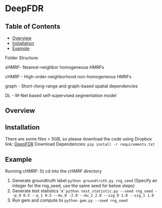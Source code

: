 # DeepFDR

## Table of Contents
* [Overview](#overview)
* [Installation](#requirements-and-installation)
* [Example](#example)

Folder Structure:

sHMRF- Nearest-neighbor homogeneous HMRFs

cHMRF - High-order-neighborhood non-homogeneous HMRFs

graph - Short-/long-range and graph-based spatial dependencies

DL - W-Net based self-supervised segmentation model

## Overview
## Installation
There are some files > 5GB, so please download the code using Dropbox link: [DeepFDR](https://www.dropbox.com/sh/9378gmgy8fb97r9/AABRmGsDHwtiNXH_W55w-igna?dl=0)
Download Dependencies: ```pip install -r requirements.txt```
## Example
Running cHMRF:
0) cd into the cHMRF directory
1) Generate groundtruth label ```python groundtruth.py rng_seed``` (Specify an integer for the rng_seed, use the same seed for below steps)
2) Generate test statistics 'x' ```python test_statistic.py --seed rng_seed --p_0 0.5 --p_1 0.5 --mu_0 -2.0 --mu_1 2.0 --sig_0 1.0 --sig_1 1.0```
3) Run gem and compute lis ```python gem.py --seed rng_seed```

